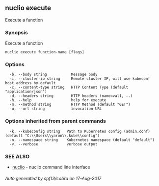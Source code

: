 ## nuclio execute

Execute a function

### Synopsis


Execute a function

```
nuclio execute function-name [flags]
```

### Options

```
  -b, --body string           Message body
  -i, --cluster-ip string     Remote cluster IP, will use kubeconf host address by default
  -c, --content-type string   HTTP Content Type (default "application/json")
  -d, --headers string        HTTP headers (name=val1, ..)
  -h, --help                  help for execute
  -m, --method string         HTTP Method (default "GET")
  -u, --url string            invocation URL
```

### Options inherited from parent commands

```
  -k, --kubeconfig string   Path to Kubernetes config (admin.conf) (default "C:\\Users\\yaron\\.kube\\config")
  -n, --namespace string    Kubernetes namespace (default "default")
  -v, --verbose             verbose output
```

### SEE ALSO
* [nuclio](nuclio.md)	 - nuclio command line interface

###### Auto generated by spf13/cobra on 17-Aug-2017
